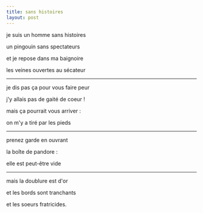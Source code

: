 ```yaml
---
title: sans histoires
layout: post
---
```


je suis un homme sans histoires

un pingouin sans spectateurs

et je repose dans ma baignoire

les veines ouvertes au sécateur

---

je dis pas ça pour vous faire peur

j'y allais pas de gaité de coeur !

mais ça pourrait vous arriver :

on m'y a tiré par les pieds

---

prenez garde en ouvrant

la boîte de pandore :

elle est peut-être vide

---

mais la doublure est d'or

et les bords sont tranchants

et les soeurs fratricides.
